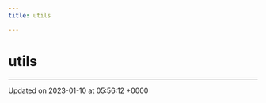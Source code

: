 ```yaml
---
title: utils

---
```


# utils








-------------------------------

Updated on 2023-01-10 at 05:56:12 +0000